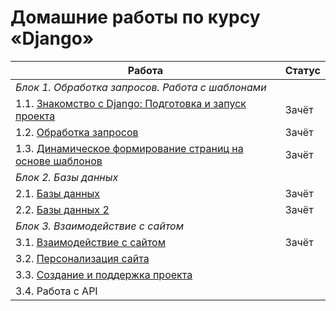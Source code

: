 # Домашние работы по курсу «Django»

Работа | Статус
--- | ---
_Блок 1. Обработка запросов. Работа с шаблонами_ | 
1.1. [Знакомство с Django: Подготовка и запуск проекта](./first-project)|Зачёт
1.2. [Обработка запросов](./request-handling/)|Зачёт
1.3. [Динамическое формирование страниц на основе шаблонов](./dynamic-templates/)|Зачёт 
_Блок 2. Базы данных_ |  
2.1. [Базы данных](./databases/)| Зачёт
2.2. [Базы данных 2](./databases_2/)| Зачёт
_Блок 3. Взаимодействие с сайтом_ |  
3.1. [Взаимодействие с сайтом](./site-form-works/)| Зачёт
3.2. [Персонализация сайта](./site-personalization/)| 
3.3. [Создание и поддержка проекта](./creating-project/)|
3.4. Работа с API |
